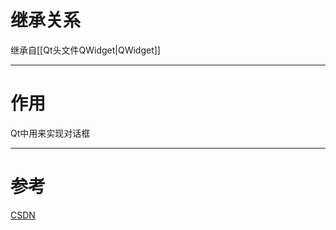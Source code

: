  # 继承关系
继承自[[Qt头文件QWidget|QWidget]]
***
# 作用
Qt中用来实现对话框
***
# 参考
[CSDN](https://blog.csdn.net/wzz953200463/article/details/101101135)